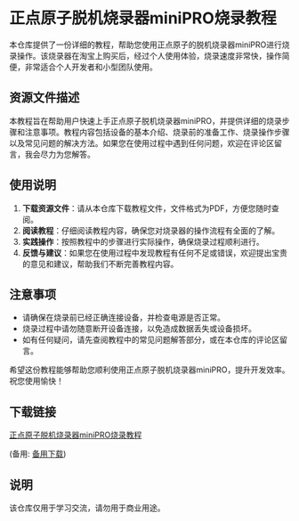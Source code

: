 # 正点原子脱机烧录器miniPRO烧录教程

本仓库提供了一份详细的教程，帮助您使用正点原子的脱机烧录器miniPRO进行烧录操作。该烧录器在淘宝上购买后，经过个人使用体验，烧录速度非常快，操作简便，非常适合个人开发者和小型团队使用。

## 资源文件描述

本教程旨在帮助用户快速上手正点原子脱机烧录器miniPRO，并提供详细的烧录步骤和注意事项。教程内容包括设备的基本介绍、烧录前的准备工作、烧录操作步骤以及常见问题的解决方法。如果您在使用过程中遇到任何问题，欢迎在评论区留言，我会尽力为您解答。

## 使用说明

1. **下载资源文件**：请从本仓库下载教程文件，文件格式为PDF，方便您随时查阅。
2. **阅读教程**：仔细阅读教程内容，确保您对烧录器的操作流程有全面的了解。
3. **实践操作**：按照教程中的步骤进行实际操作，确保烧录过程顺利进行。
4. **反馈与建议**：如果您在使用过程中发现教程有任何不足或错误，欢迎提出宝贵的意见和建议，帮助我们不断完善教程内容。

## 注意事项

- 请确保在烧录前已经正确连接设备，并检查电源是否正常。
- 烧录过程中请勿随意断开设备连接，以免造成数据丢失或设备损坏。
- 如有任何疑问，请先查阅教程中的常见问题解答部分，或在本仓库的评论区留言。

希望这份教程能够帮助您顺利使用正点原子脱机烧录器miniPRO，提升开发效率。祝您使用愉快！

## 下载链接
[正点原子脱机烧录器miniPRO烧录教程](https://pan.quark.cn/s/37948e3046ba) 

(备用: [备用下载](https://pan.baidu.com/s/1uxyA_slVhR4mFTPChBBj_A?pwd=1234))

## 说明

该仓库仅用于学习交流，请勿用于商业用途。
